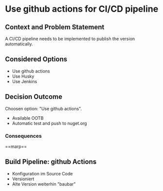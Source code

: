 # Use github actions for CI/CD pipeline

## Context and Problem Statement

A CI/CD pipeline needs to be implemented to publish the version automatically.

## Considered Options

* Use github actions
* Use Husky
* Use Jenkins

## Decision Outcome

Choosen option: "Use github actions".

* Available OOTB
* Automatic test and push to nuget.org

### Consequences

==marp==
## Build Pipeline: github Actions

- Konfiguration im Source Code
- Versioniert
- Alte Version weiterhin "baubar"
